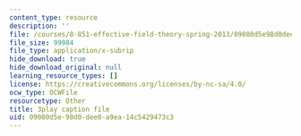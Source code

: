 ```yaml
---
content_type: resource
description: ''
file: /courses/8-851-effective-field-theory-spring-2013/09080d5e98d0dee0a9ea14c5429473c3_KwtuwXp16cY.srt
file_size: 99984
file_type: application/x-subrip
hide_download: true
hide_download_original: null
learning_resource_types: []
license: https://creativecommons.org/licenses/by-nc-sa/4.0/
ocw_type: OCWFile
resourcetype: Other
title: 3play caption file
uid: 09080d5e-98d0-dee0-a9ea-14c5429473c3
---
```

